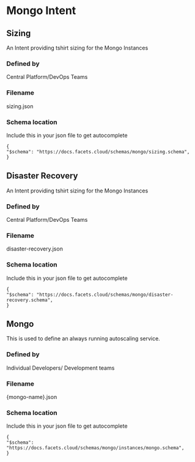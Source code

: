 # Mongo Intent


## Sizing

An Intent providing tshirt sizing for the Mongo Instances

### Defined by

Central Platform/DevOps Teams
### Filename
sizing.json

### Schema location
Include this in your json file to get autocomplete
```
{
"$schema": "https://docs.facets.cloud/schemas/mongo/sizing.schema",
}
```

## Disaster Recovery

An Intent providing tshirt sizing for the Mongo Instances

### Defined by

Central Platform/DevOps Teams

### Filename
disaster-recovery.json

### Schema location
Include this in your json file to get autocomplete
```
{
"$schema": "https://docs.facets.cloud/schemas/mongo/disaster-recovery.schema",
}
```

## Mongo

This is used to define an always running autoscaling service.


### Defined by

Individual Developers/ Development teams

### Filename
{mongo-name}.json

### Schema location
Include this in your json file to get autocomplete
```
{
"$schema": "https://docs.facets.cloud/schemas/mongo/instances/mongo.schema",
}
```
